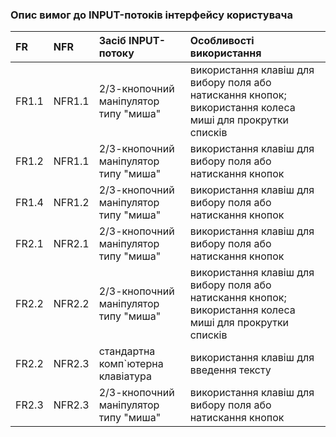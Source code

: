 ### Опис вимог до INPUT-потоків інтерфейсу користувача

| FR    | NFR    | Засіб INPUT-потоку                    | Особливості використання                                                                                   |
|:------|:-------|:--------------------------------------|:-----------------------------------------------------------------------------------------------------------|
| FR1.1 | NFR1.1 | 2/3-кнопочний маніпулятор типу "миша" | використання клавіш для вибору поля або натискання кнопок; використання колеса миші для прокрутки  списків |
| FR1.2 | NFR1.1 | 2/3-кнопочний маніпулятор типу "миша" | використання клавіш для вибору поля або натискання кнопок                                                  |
| FR1.4 | NFR1.2 | 2/3-кнопочний маніпулятор типу "миша" | використання клавіш для вибору поля або натискання кнопок                                                  |
| FR2.1 | NFR2.1 | 2/3-кнопочний маніпулятор типу "миша" | використання клавіш для вибору поля або натискання кнопок                                                  |
| FR2.2 | NFR2.2 | 2/3-кнопочний маніпулятор типу "миша" | використання клавіш для вибору поля або натискання кнопок; використання колеса миші для прокрутки  списків |
| FR2.2 | NFR2.3 | стандартна комп`ютерна клавіатура     | використання клавіш для введення тексту                                                                    |
| FR2.3 | NFR2.3 | 2/3-кнопочний маніпулятор типу "миша" | використання клавіш для вибору поля або натискання кнопок                                                  |              
